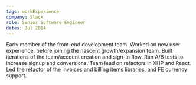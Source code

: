 ```yaml
---
tags: workExperience
company: Slack
role: Senior Software Engineer
dates: Jul 2014
---
```


Early member of the front-end development team. Worked on new user experience, before joining the nascent growth/expansion team. Built iterations of the team/account creation and sign-in flow. Ran A/B tests to increase signup and conversions. Team lead on refactors in XHP and React. Led the refactor of the invoices and billing items libraries, and FE currency support.